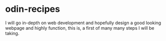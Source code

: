 # odin-recipes

I will go in-depth on web development and hopefully design a good looking webpage and highly function, this is, a first of many many steps I will be taking.